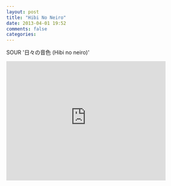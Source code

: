 ```yaml
---
layout: post
title: "Hibi No Neiro"
date: 2013-04-01 19:52
comments: false
categories: 
---
```

SOUR '日々の音色 (Hibi no neiro)'
<!-- more -->
<div class="container-fluid">
	<div class="row">
		<div class="span8">
			<iframe width="420" height="315" src="https://www.youtube-nocookie.com/embed/WfBlUQguvyw?rel=0" frameborder="0" allowfullscreen></iframe>
		</div>
	</div>
</div>